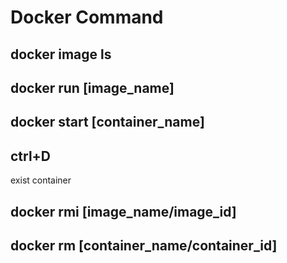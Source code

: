 # Docker Command

## docker image ls

## docker run [image_name]

## docker start [container_name]

## ctrl+D

exist container

## docker rmi [image_name/image_id]

## docker rm [container_name/container_id]